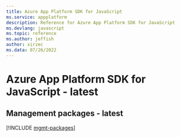 ```yaml
---
title: Azure App Platform SDK for JavaScript
ms.service: appplatform
description: Reference for Azure App Platform SDK for JavaScript
ms.devlang: javascript
ms.topic: reference
ms.author: jeffish
author: xirzec
ms.data: 07/26/2022
---
```

# Azure App Platform SDK for JavaScript - latest

## Management packages - latest
[!INCLUDE [mgmt-packages](app-platform-mgmt-index.md)]